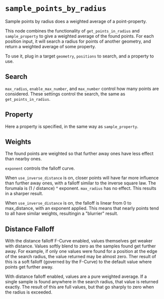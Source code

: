 # `sample_points_by_radius`

Sample points by radius does a weighted average of a point-property. 

This node combines the functionality of `get_points_in_radius` and `sample_property` to give a weighted average of the found points. For each position input, it will search a radius for points of another geometry, and return a weighted average of some property. 

To use it, plug in a target `geometry`, `positions` to search, and a property to use. 

## Search

`max_radius`, `enable_max_number`, and `max_number` control how many points are considered. These settings control the search, the same as `get_points_in_radius`. 

## Property

Here a property is specified, in the same way as `sample_property`. 

## Weights

The found points are weighted so that further away ones have less effect than nearby ones.  

`exponent` controls the falloff curve. 

When `use_inverse_distance` is on, closer points will have far more influence than further away ones, with a falloff similar to the inverse square law. The forumala is (1 / distance) ^ exponent. `max_radius` has no effect. This results in a sharper result. 

When `use_inverse_distance` is on, the falloff is linear from 0 to max_distance, with an exponent applied. This means that nearly points tend to all have similar weights, resultingin a "blurrier" result. 

## Distance Falloff

With the distance falloff F-Curve enabled, values themselves get weaker with distance. Values softly blend to zero as the samples found get further away. For example, if only one values were found for a position at the edge of the search radius, the value returned may be almost zero. Ther result of this is a soft falloff (governed by the F-Curve) to the default value where points get further away. 

With distance falloff enabled, values are a pure weighted average. If a single sample is found anywhere in the search radius, that value is returned exactly. The result of this are full values, but that go sharply to zero when the radius is exceeded. 